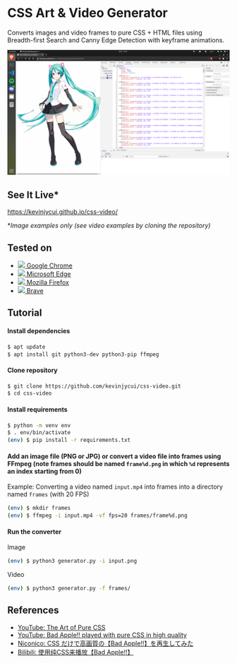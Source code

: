 # CSS Art & Video Generator

Converts images and video frames to pure CSS + HTML files using Breadth-first Search and Canny Edge Detection with keyframe animations.

![](github/sample.png)

## See It Live*
https://kevinjycui.github.io/css-video/

**Image examples only (see video examples by cloning the repository)*

## Tested on
 * [<img src='https://www.google.com/chrome/static/images/favicons/favicon-32x32.png' width='16px'/> Google Chrome](https://www.google.com/chrome/index.html)
 * [<img src='https://microsoftedgewelcome.microsoft.com/v3/favicon.png' width='16px'/> Microsoft Edge](https://microsoftedgewelcome.microsoft.com/en-us)
 * [<img src='https://www.mozilla.org/media/img/favicons/firefox/browser/favicon.f093404c0135.ico' width='16px'/> Mozilla Firefox](https://www.mozilla.org/en-US/firefox/new/)
 * [<img src='https://brave.com/static-assets/images/brave-favicon.png' width='16px'/> Brave](https://brave.com/)

## Tutorial
#### Install dependencies
```sh
$ apt update
$ apt install git python3-dev python3-pip ffmpeg
```

#### Clone repository
```sh
$ git clone https://github.com/kevinjycui/css-video.git
$ cd css-video
```

#### Install requirements
```sh
$ python -m venv env
$ . env/bin/activate
(env) $ pip install -r requirements.txt
```

#### Add an image file (PNG or JPG) or convert a video file into frames using FFmpeg (note frames should be named `frame%d.png` in which `%d` represents an index starting from 0)

Example: Converting a video named `input.mp4` into frames into a directory named `frames` (with 20 FPS)
```sh
(env) $ mkdir frames
(env) $ ffmpeg -i input.mp4 -vf fps=20 frames/frame%d.png
```

#### Run the converter

Image
```sh
(env) $ python3 generator.py -i input.png
```
Video
```sh
(env) $ python3 generator.py -f frames/
```

## References
 * [YouTube: The Art of Pure CSS](https://youtu.be/wUQbchYY80U)
 * [YouTube: Bad Apple!! played with pure CSS in high quality](https://youtu.be/MQbjW2VfaHs)
 * [Niconico: CSS だけで高画質の【Bad Apple!!】を再生してみた](https://www.nicovideo.jp/watch/sm39007729)
 * [Bilibili: 使用纯CSS来播放【Bad Apple!!】](https://www.bilibili.com/video/BV1Zg411u7xk/)
